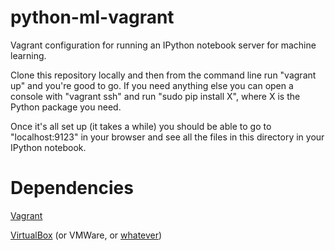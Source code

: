 # python-ml-vagrant
Vagrant configuration for running an IPython notebook server for machine learning.

Clone this repository locally and then from the command line run "vagrant up" and you're good to go. If you need anything else you can open a console with "vagrant ssh" and run "sudo pip install X", where X is the Python package you need.

Once it's all set up (it takes a while) you should be able to go to "localhost:9123" in your browser and see all the files in this directory in your IPython notebook.

Dependencies
============

[Vagrant](https://www.vagrantup.com/)

[VirtualBox](https://www.virtualbox.org/wiki/Downloads) (or VMWare, or [whatever](https://docs.vagrantup.com/v2/getting-started/providers.html))